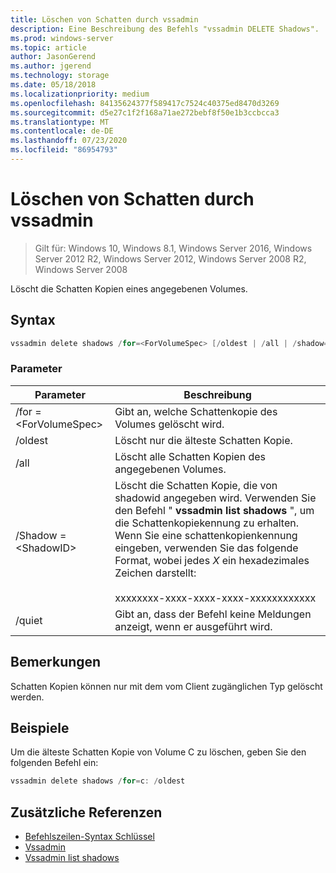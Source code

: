 ```yaml
---
title: Löschen von Schatten durch vssadmin
description: Eine Beschreibung des Befehls "vssadmin DELETE Shadows".
ms.prod: windows-server
ms.topic: article
author: JasonGerend
ms.author: jgerend
ms.technology: storage
ms.date: 05/18/2018
ms.localizationpriority: medium
ms.openlocfilehash: 84135624377f589417c7524c40375ed8470d3269
ms.sourcegitcommit: d5e27c1f2f168a71ae272bebf8f50e1b3ccbcca3
ms.translationtype: MT
ms.contentlocale: de-DE
ms.lasthandoff: 07/23/2020
ms.locfileid: "86954793"
---
```

# <a name="vssadmin-delete-shadows"></a>Löschen von Schatten durch vssadmin

> Gilt für: Windows 10, Windows 8.1, Windows Server 2016, Windows Server 2012 R2, Windows Server 2012, Windows Server 2008 R2, Windows Server 2008

Löscht die Schatten Kopien eines angegebenen Volumes.

## <a name="syntax"></a>Syntax

```PowerShell
vssadmin delete shadows /for=<ForVolumeSpec> [/oldest | /all | /shadow=<ShadowID>] [/quiet]
```

### <a name="parameters"></a>Parameter

|Parameter|Beschreibung|
|---|---|
|/for =\<ForVolumeSpec>|Gibt an, welche Schattenkopie des Volumes gelöscht wird.|
|/oldest|Löscht nur die älteste Schatten Kopie.|
|/all|Löscht alle Schatten Kopien des angegebenen Volumes.|
|/Shadow =\<ShadowID>|Löscht die Schatten Kopie, die von shadowid angegeben wird. Verwenden Sie den Befehl " **vssadmin list shadows** ", um die Schattenkopiekennung zu erhalten. Wenn Sie eine schattenkopienkennung eingeben, verwenden Sie das folgende Format, wobei jedes *X* ein hexadezimales Zeichen darstellt:<br><br>xxxxxxxx-xxxx-xxxx-xxxx-xxxxxxxxxxxx|
|/quiet|Gibt an, dass der Befehl keine Meldungen anzeigt, wenn er ausgeführt wird.|

## <a name="remarks"></a>Bemerkungen

Schatten Kopien können nur mit dem vom Client zugänglichen Typ gelöscht werden.

## <a name="examples"></a>Beispiele

Um die älteste Schatten Kopie von Volume C zu löschen, geben Sie den folgenden Befehl ein:

```PowerShell
vssadmin delete shadows /for=c: /oldest
```

## <a name="additional-references"></a>Zusätzliche Referenzen

* [Befehlszeilen-Syntax Schlüssel](/previous-versions/windows/it-pro/windows-server-2012-r2-and-2012/cc771080(v%3dws.11))
* [Vssadmin](vssadmin.md)
* [Vssadmin list shadows](vssadmin-list-shadows.md)
